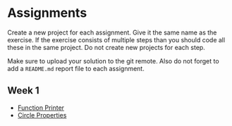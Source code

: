 # Assignments

Create a new project for each assignment. Give it the same name as the exercise. If the exercise consists of multiple steps than you should code all these in the same project. Do not create new projects for each step.

Make sure to upload your solution to the git remote. Also do not forget to add a `README.md` report file to each assignment.

## Week 1

* [Function Printer](assignments/2017/function_printer.md)
* [Circle Properties](assignments/2017/circle_properties.md)
